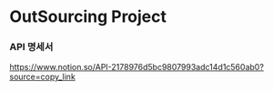 # OutSourcing Project  

### API 명세서
https://www.notion.so/API-2178976d5bc9807993adc14d1c560ab0?source=copy_link